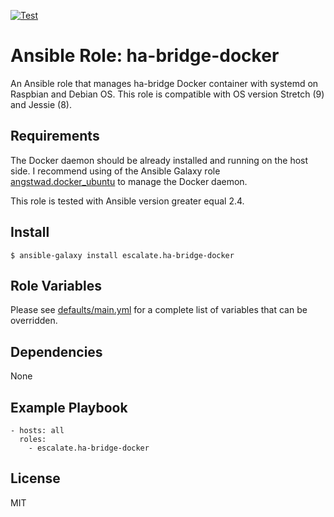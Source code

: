 [![Test](https://github.com/escalate/ansible-ha-bridge-docker/actions/workflows/test.yml/badge.svg?branch=master&event=push)](https://github.com/escalate/ansible-ha-bridge-docker/actions/workflows/test.yml)

# Ansible Role: ha-bridge-docker

An Ansible role that manages ha-bridge Docker container with systemd on Raspbian and Debian OS.
This role is compatible with OS version Stretch (9) and Jessie (8).

## Requirements

The Docker daemon should be already installed and running on the host side.
I recommend using of the Ansible Galaxy role [angstwad.docker_ubuntu](https://github.com/angstwad/docker.ubuntu) to manage the Docker daemon.

This role is tested with Ansible version greater equal 2.4.

## Install

```
$ ansible-galaxy install escalate.ha-bridge-docker
```

## Role Variables

Please see [defaults/main.yml](https://github.com/escalate/ansible-ha-bridge-docker/blob/master/defaults/main.yml) for a complete list of variables that can be overridden.

## Dependencies

None

## Example Playbook

```
- hosts: all
  roles:
    - escalate.ha-bridge-docker
```

## License

MIT
